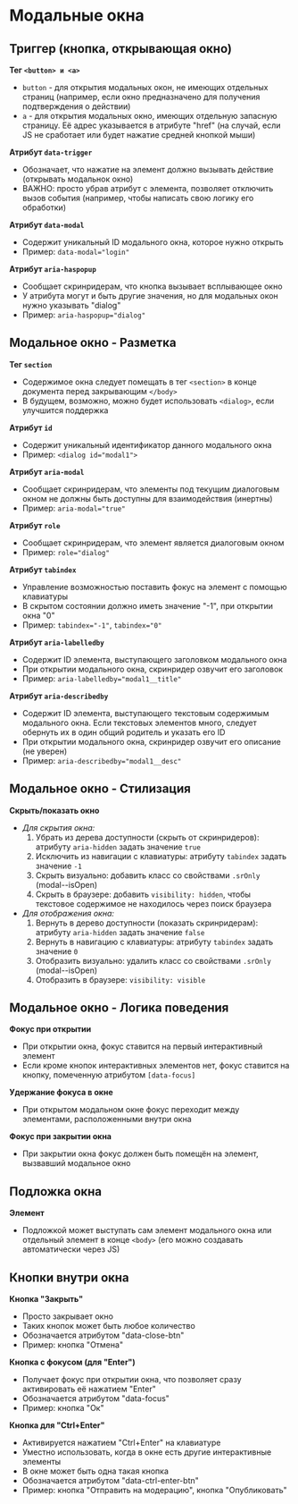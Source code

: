 # Модальные окна

## Триггер (кнопка, открывающая окно)
**Тег `<button> и <a>`**
- `button` - для открытия модальных окон, не имеющих отдельных страниц (например, если окно предназначено для получения подтверждения о действии)
- `a` - для открытия модальных окно, имеющих отдельную запасную страницу. Её адрес указывается в атрибуте "href" (на случай, если JS не сработает или будет нажатие средней кнопкой мыши)

**Атрибут `data-trigger`**
- Обозначает, что нажатие на элемент должно вызывать действие (открывать модальнок окно)
- ВАЖНО: просто убрав атрибут с элемента, позволяет отключить вызов события (например, чтобы написать свою логику его обработки)

**Атрибут `data-modal`**
- Содержит уникальный ID модального окна, которое нужно открыть
- Пример: `data-modal="login"`

**Атрибут `aria-haspopup`**
- Сообщает скринридерам, что кнопка вызывает всплывающее окно
- У атрибута могут и быть другие значения, но для модальных окон нужно указывать "dialog"
- Пример: `aria-haspopup="dialog"`


## Модальное окно - Разметка
**Тег `section`**
- Содержимое окна следует помещать в тег `<section>` в конце документа перед закрывающим `</body>`
- В будущем, возможно, можно будет использовать `<dialog>`, если улучшится поддержка

**Атрибут `id`**
- Содержит уникальный идентификатор данного модального окна
- Пример: `<dialog id="modal1">`

**Атрибут `aria-modal`**
- Сообщает скринридерам, что элементы под текущим диалоговым окном не должны быть доступны для взаимодействия (инертны)
- Пример: `aria-modal="true"`

**Атрибут `role`**
- Сообщает скринридерам, что элемент является диалоговым окном
- Пример: `role="dialog"`

**Атрибут `tabindex`**
- Управление возможностью поставить фокус на элемент с помощью клавиатуры
- В скрытом состоянии должно иметь значение "-1", при открытии окна "0"
- Пример: `tabindex="-1"`, `tabindex="0"`

**Атрибут `aria-labelledby`**
- Содержит ID элемента, выступающего заголовком модального окна
- При открытии модального окна, скринридер озвучит его заголовок
- Пример: `aria-labelledby="modal1__title"`

**Атрибут `aria-describedby`**
- Содержит ID элемента, выступающего текстовым содержимым модального окна. Если текстовых элементов много, следует обернуть их в один общий родитель и указать его ID
- При открытии модального окна, скринридер озвучит его описание (не уверен)
- Пример: `aria-describedby="modal1__desc"`


## Модальное окно - Стилизация
**Скрыть/показать окно**
- *Для скрытия окна:*
  1. Убрать из дерева доступности (скрыть от скринридеров): атрибуту `aria-hidden` задать значение `true`
  2. Исключить из навигации с клавиатуры: атрибуту `tabindex` задать значение `-1`
  3. Скрыть визуально: добавить класс со свойствами `.srOnly` (modal--isOpen)
  4. Скрыть в браузере: добавить `visibility: hidden`, чтобы текстовое содержимое не находилось через поиск браузера
- *Для отображения окна:*
  1. Вернуть в дерево доступности (показать скринридерам): атрибуту `aria-hidden` задать значение `false`
  2. Вернуть в навигацию с клавиатуры: атрибуту `tabindex` задать значение `0`
  3. Отобразить визуально: удалить класс со свойствами `.srOnly` (modal--isOpen)
  4. Отобразить в браузере: `visibility: visible`


## Модальное окно - Логика поведения
**Фокус при открытии**
- При открытии окна, фокус ставится на первый интерактивный элемент
- Если кроме кнопок интерактивных элементов нет, фокус ставится на кнопку, помеченную атрибутом `[data-focus]`

**Удержание фокуса в окне**
- При открытом модальном окне фокус переходит между элементами, расположенными внутри окна

**Фокус при закрытии окна**
- При закрытии окна фокус должен быть помещён на элемент, вызвавший модальное окно


## Подложка окна
**Элемент**
- Подложкой может выступать сам элемент модального окна или отдельный элемент в конце `<body>` (его можно создавать автоматически через JS)


## Кнопки внутри окна
**Кнопка "Закрыть"**
- Просто закрывает окно
- Таких кнопок может быть любое количество
- Обозначается атрибутом "data-close-btn"
- Пример: кнопка "Отмена"

**Кнопка с фокусом (для "Enter")**
- Получает фокус при открытии окна, что позволяет сразу активировать её нажатием "Enter"
- Обозначается атрибутом "data-focus"
- Пример: кнопка "Ок"

**Кнопка для "Ctrl+Enter"**
- Активируется нажатием "Ctrl+Enter" на клавиатуре
- Уместно использовать, когда в окне есть другие интерактивные элементы
- В окне может быть одна такая кнопка
- Обозначается атрибутом "data-ctrl-enter-btn"
- Пример: кнопка "Отправить на модерацию", кнопка "Опубликовать"